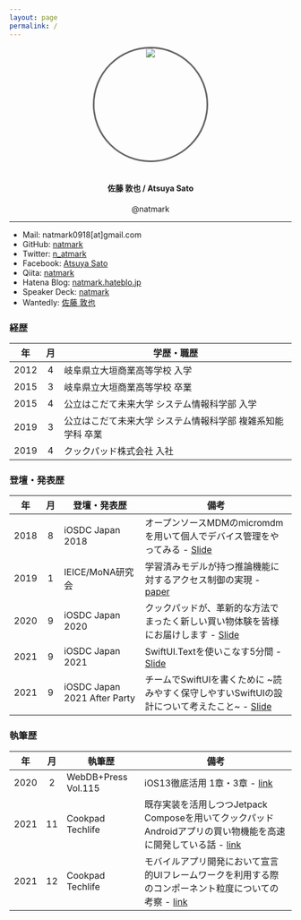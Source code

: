 ```yaml
---
layout: page
permalink: /
---
```


<style>
.box {
    width: 200px;
    height: 200px;
    position: relative;
    overflow: hidden;
    border-radius: 200px;
    border: medium solid #666;
}
.image {
    position: absolute;
    left: 50%;
    transform: translate(-50%, 0%);
}
</style>
<div align="center">
  <div class="box">
    <img src="https://avatars3.githubusercontent.com/u/8342213?s=460&v=4" class="image">
  </div>
  <br>
  <h4> 佐藤 敦也 / Atsuya Sato</h4>
  <p>@natmark</p>
</div>

---

- Mail: natmark0918[at]gmail.com
- GitHub: [natmark](https://github.com/natmark)
- Twitter: [n_atmark](https://twitter.com/n_atmark)
- Facebook: [Atsuya Sato](https://www.facebook.com/atsuya.sato.10)
- Qiita: [natmark](https://qiita.com/natmark)
- Hatena Blog: [natmark.hateblo.jp](http://natmark.hateblo.jp/)
- Speaker Deck: [natmark](https://speakerdeck.com/natmark/)
- Wantedly: [佐藤 敦也](https://www.wantedly.com/users/11434799)

### 経歴

|年|月| <center>学歴・職歴</center>|
|:--:|:--:|:---------|
|2012|4|岐阜県立大垣商業高等学校 入学|
|2015|3|岐阜県立大垣商業高等学校 卒業|
|2015|4|公立はこだて未来大学 システム情報科学部 入学|
|2019|3|公立はこだて未来大学 システム情報科学部 複雑系知能学科 卒業|
|2019|4|クックパッド株式会社 入社|

### 登壇・発表歴

|年|月| <center>登壇・発表歴</center>|<center>備考</center>|
|:--:|:--:|:---------|:------|
|2018|8|iOSDC Japan 2018|オープンソースMDMのmicromdmを用いて個人でデバイス管理をやってみる - [Slide](https://speakerdeck.com/natmark/iosdc2018-micromdm)|
|2019|1|IEICE/MoNA研究会|学習済みモデルが持つ推論機能に対するアクセス制御の実現 - [paper](https://www.ieice.org/ken/paper/20190117E1jb/)|
|2020|9|iOSDC Japan 2020|クックパッドが、革新的な方法でまったく新しい買い物体験を皆様にお届けします - [Slide](https://speakerdeck.com/yujif/iosdc-japan-2020-day-2-cookpad)|
|2021|9|iOSDC Japan 2021|SwiftUI.Textを使いこなす5分間 - [Slide](https://speakerdeck.com/natmark/iosdc-swiftui-text)|
|2021|9|iOSDC Japan 2021 After Party|チームでSwiftUIを書くために ~読みやすく保守しやすいSwiftUIの設計について考えたこと~ - [Slide](https://speakerdeck.com/natmark/after-party-iosdc-japan-2021-swiftui)|

### 執筆歴

|年|月| <center>執筆歴</center>|<center>備考</center>|
|:--:|:--:|:---------|:------|
|2020|2|WebDB+Press Vol.115|iOS13徹底活用 1章・3章 - [link](https://gihyo.jp/magazine/wdpress/archive/2020/vol115)|
|2021|11|Cookpad Techlife|既存実装を活用しつつJetpack Composeを用いてクックパッドAndroidアプリの買い物機能を高速に開発している話 - [link](https://techlife.cookpad.com/entry/2021/11/11/kaimono-jetpack-compose)|
|2021|12|Cookpad Techlife|モバイルアプリ開発において宣言的UIフレームワークを利用する際のコンポーネント粒度についての考察 - [link](https://techlife.cookpad.com/entry/2021/12/17/103000)|

